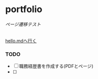 # portfolio

<!--START_SECTION:lapras-card-->

<!--END_SECTION:lapras-card-->

###### ページ遷移テスト
[hello.mdへ行く](./items/hello.md)

### TODO
- [ ] 職務経歴書を作成する(PDFとページ)
- [ ] 